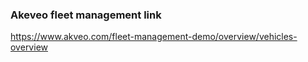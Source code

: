 ### Akeveo fleet management link
https://www.akveo.com/fleet-management-demo/overview/vehicles-overview